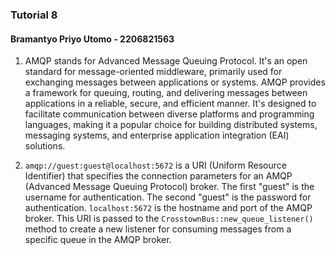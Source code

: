 ### Tutorial 8

#### Bramantyo Priyo Utomo - 2206821563

1. AMQP stands for Advanced Message Queuing Protocol. It's an open standard for message-oriented middleware, primarily used for exchanging messages between applications or systems. AMQP provides a framework for queuing, routing, and delivering messages between applications in a reliable, secure, and efficient manner. It's designed to facilitate communication between diverse platforms and programming languages, making it a popular choice for building distributed systems, messaging systems, and enterprise application integration (EAI) solutions.

2. `amqp://guest:guest@localhost:5672` is a URI (Uniform Resource Identifier) that specifies the connection parameters for an AMQP (Advanced Message Queuing Protocol) broker. The first "guest" is the username for authentication. The second "guest" is the password for authentication. `localhost:5672` is the hostname and port of the AMQP broker. This URI is passed to the `CrosstownBus::new_queue_listener()` method to create a new listener for consuming messages from a specific queue in the AMQP broker.
